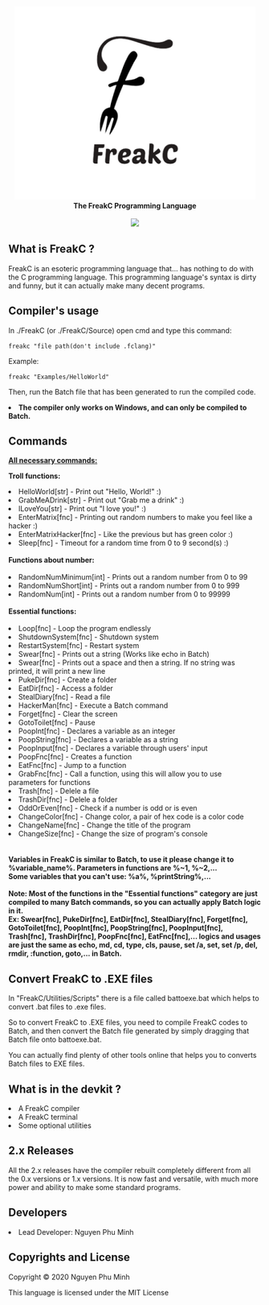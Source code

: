 <div align="center">
  <img src="Resources/Branding/logo.png" />
  <br/>
  <b>The FreakC Programming Language</b>
  <br/>
  <br/>
  <a href="https://github.com/nguyenphuminh/FreakC/blob/master/LICENSE.md"><img src="https://img.shields.io/badge/license-MIT-blue.svg"/></a>
</div>

## What is FreakC ?
FreakC is an esoteric programming language that... has nothing to do with the C programming language. This programming language's syntax is dirty and funny, but it can actually make many decent programs.

## Compiler's usage
In ./FreakC (or ./FreakC/Source) open cmd and type this command:

    freakc "file path(don't include .fclang)"
    
Example:
    
    freakc "Examples/HelloWorld"
 
 Then, run the Batch file that has been generated to run the compiled code.

<li><b>The compiler only works on Windows, and can only be compiled to Batch.</b></li>

## Commands
<b><u>All necessary commands:</u></b>

<b>Troll functions:</b>
<li>HelloWorld[str] - Print out "Hello, World!" :)</li>
<li>GrabMeADrink[str] - Print out "Grab me a drink" :)</li>
<li>ILoveYou[str] - Print out "I love you!" :)</li>
<li>EnterMatrix[fnc] - Printing out random numbers to make you feel like a hacker :)</li>
<li>EnterMatrixHacker[fnc] - Like the previous but has green color :)</li>
<li>Sleep[fnc] - Timeout for a random time from 0 to 9 second(s) :)</li>
<br/>
<b>Functions about number:</b>
<br/>
<br/>
<li>RandomNumMinimum[int] - Prints out a random number from 0 to 99</li>
<li>RandomNumShort[int] - Prints out a random number from 0 to 999</li>
<li>RandomNum[int] - Prints out a random number from 0 to 99999</li>
<br/>
<b>Essential functions:</b>
<br/>
<br/>
<li>Loop[fnc] - Loop the program endlessly</li>
<li>ShutdownSystem[fnc] - Shutdown system</li>
<li>RestartSystem[fnc] - Restart system</li>
<li>Swear[fnc] <String> - Prints out a string (Works like echo in Batch)</li>
<li>Swear[fnc] <String> - Prints out a space and then a string. If no string was printed, it will print a new line</li>
<li>PukeDir[fnc] <Path> - Create a folder</li>
<li>EatDir[fnc] <Path> - Access a folder</li>
<li>StealDiary[fnc] <Path> - Read a file</li>
<li>HackerMan[fnc] <Batch Command> - Execute a Batch command</li>
<li>Forget[fnc] - Clear the screen</li>
<li>GotoToilet[fnc] - Pause</li>
<li>PoopInt[fnc] - Declares a variable as an integer</li>
<li>PoopString[fnc] - Declares a variable as a string</li>
<li>PoopInput[fnc] - Declares a variable through users' input</li>
<li>PoopFnc[fnc] - Creates a function</li>
<li>EatFnc[fnc] - Jump to a function</li>
<li>GrabFnc[fnc] - Call a function, using this will allow you to use parameters for functions</li>
<li>Trash[fnc] - Delele a file</li>
<li>TrashDir[fnc] - Delele a folder</li>
<li>OddOrEven[fnc] - Check if a number is odd or is even</li>
<li>ChangeColor[fnc] - Change color, a pair of hex code is a color code</li>
<li>ChangeName[fnc] - Change the title of the program</li>
<li>ChangeSize[fnc] - Change the size of program's console</li>

<br/>
<br/>
<b>Variables in FreakC is similar to Batch, to use it please change it to %variable_name%. Parameters in functions are %~1, %~2,...</b>
<br/>
<b>Some variables that you can't use: %a%, %printString%,...</b>
<br/>
<br/>
<b>Note: Most of the functions in the "Essential functions" category are just compiled to many Batch commands, so you can actually apply Batch logic in it.</b>
<br/>
<b>Ex: Swear[fnc], PukeDir[fnc], EatDir[fnc], StealDiary[fnc], Forget[fnc], GotoToilet[fnc], PoopInt[fnc], PoopString[fnc], PoopInput[fnc], Trash[fnc], TrashDir[fnc], PoopFnc[fnc], EatFnc[fnc],... logics and usages are just the same as echo, md, cd, type, cls, pause, set /a, set, set /p, del, rmdir, :function, goto,... in Batch.</b>
<br/>

## Convert FreakC to .EXE files
In "FreakC/Utilities/Scripts" there is a file called battoexe.bat which helps to convert .bat files to .exe files.

So to convert FreakC to .EXE files, you need to compile FreakC codes to Batch, and then convert the Batch file generated by simply dragging that Batch file onto battoexe.bat.

You can actually find plenty of other tools online that helps you to converts Batch files to EXE files.
    
## What is in the devkit ?
<li>A FreakC compiler</li>
<li>A FreakC terminal</li>
<li>Some optional utilities</li>
    
## 2.x Releases
All the 2.x releases have the compiler rebuilt completely different from all the 0.x versions or 1.x versions. It is now fast and versatile, with much more power and ability to make some standard programs.

## Developers
<li>Lead Developer: Nguyen Phu Minh</li>

## Copyrights and License
Copyright © 2020 Nguyen Phu Minh

This language is licensed under the MIT License
